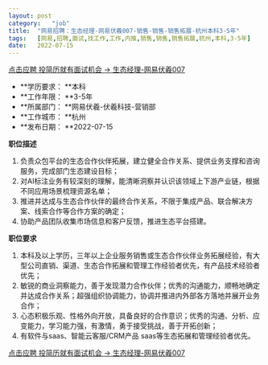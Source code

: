 ```yaml
---
layout:	post
category:	"job"
title:	"网易招聘：生态经理-网易伏羲007-销售-销售-销售拓展-杭州本科3-5年"
tags:	[网易,招聘,面试,找工作,工作,内推,销售,销售,销售拓展,杭州,本科,3-5年]
date:	2022-07-15
---
```


[点击应聘 投简历就有面试机会 -> 生态经理-网易伏羲007](http://mobile.bole.netease.com/bole/boleDetail?id=38098&employeeId=346f03c3cda5f04c&key=all)



- **学历要求： **本科
- **工作年限： **3-5年
- **所属部门： **网易伏羲-伏羲科技-营销部
- **工作城市： **杭州
- **发布日期： **2022-07-15



**职位描述**
1. 负责众包平台的生态合作伙伴拓展，建立健全合作关系、提供业务支撑和咨询服务，完成部门生态建设目标；
2. 对AI标注业务有较深刻的理解，能清晰洞察并认识该领域上下游产业链，根据不同应用场景梳理资源名单；
3. 推进并达成与生态合作伙伴的最终合作关系，不限于集成产品、联合解决方案、线索合作等合作方案的确定；
4. 协助产品团队收集市场信息和客户反馈，推进生态平台搭建。



**职位要求**
1. 本科及以上学历，三年以上企业服务销售或生态合作伙伴业务拓展经验，有大型公司直销、渠道、生态合作拓展和管理工作经验者优先，有产品技术经验者优先；
2. 敏锐的商业洞察能力，善于发现潜力合作伙伴；优秀的沟通能力，顺畅地确定并达成合作关系；超强组织协调能力，协调并推进内外部各方落地并展开业务合作；
3. 心态积极乐观、性格外向开放，具备良好的合作意识；优秀的沟通、分析、应变能力，学习能力强，有激情，勇于接受挑战，善于开拓创新；
4. 有软件与saas、智能云客服/CRM产品 saas等生态拓展和管理经验者优先。



[点击应聘 投简历就有面试机会 -> 生态经理-网易伏羲007](http://mobile.bole.netease.com/bole/boleDetail?id=38098&employeeId=346f03c3cda5f04c&key=all)